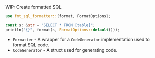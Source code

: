 WIP: Create formatted SQL.

```rust
use fmt_sql_formatter::{format, FormatOptions};

const s: &str = "SELECT * FROM [table]";
println("{}", format(s, FormatOptions::default()));
```

- `Formatter` - A wrapper for a `CodeGenerator` implementation used to format SQL code.
- `CodeGenerator` - A struct used for generating code.